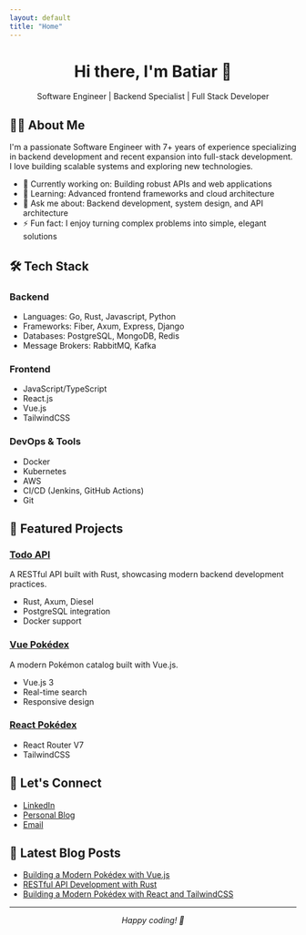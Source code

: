 ```yaml
---
layout: default
title: "Home"
---
```


<div align="center">
  <h1>Hi there, I'm Batiar 👋</h1>
  <p>Software Engineer | Backend Specialist | Full Stack Developer</p>
</div>

## 👨‍💻 About Me

I'm a passionate Software Engineer with 7+ years of experience specializing in backend development and recent expansion into full-stack development. I love building scalable systems and exploring new technologies.

- 🔭 Currently working on: Building robust APIs and web applications
- 🌱 Learning: Advanced frontend frameworks and cloud architecture
- 💬 Ask me about: Backend development, system design, and API architecture
- ⚡ Fun fact: I enjoy turning complex problems into simple, elegant solutions

## 🛠️ Tech Stack

### Backend
- Languages: Go, Rust, Javascript, Python
- Frameworks: Fiber, Axum, Express, Django
- Databases: PostgreSQL, MongoDB, Redis
- Message Brokers: RabbitMQ, Kafka

### Frontend
- JavaScript/TypeScript
- React.js
- Vue.js
- TailwindCSS

### DevOps & Tools
- Docker
- Kubernetes
- AWS
- CI/CD (Jenkins, GitHub Actions)
- Git

## 🌟 Featured Projects

### [Todo API](https://github.com/afasari/rust-workspace/tree/main/todo)
A RESTful API built with Rust, showcasing modern backend development practices.
- Rust, Axum, Diesel
- PostgreSQL integration
- Docker support

### [Vue Pokédex](https://github.com/afasari/vue-workspace/tree/main/vue-vite-pokedex)
A modern Pokémon catalog built with Vue.js.
- Vue.js 3
- Real-time search
- Responsive design

### [React Pokédex](https://github.com/afasari/react-workspace/tree/main/pokedex)
- React Router V7
- TailwindCSS

## 🤝 Let's Connect

- [LinkedIn](https://www.linkedin.com/in/batiar-afas/)
- [Personal Blog](https://dev.to/batiar_rahmamulia)
- [Email](mailto:batiar.rahmamulia@gmail.com)

## 📝 Latest Blog Posts

<!-- BLOG-POST-LIST:START -->
- [Building a Modern Pokédex with Vue.js](https://dev.to/batiar_rahmamulia/building-a-pokedex-with-vuejs-and-pokeapi-a-step-by-step-guide-lb0)
- [RESTful API Development with Rust](https://dev.to/batiar_rahmamulia/building-a-restful-todo-api-with-rust-axum-and-diesel-33g9)
- [Building a Modern Pokédex with React and TailwindCSS](https://dev.to/batiar_rahmamulia/building-a-modern-pokedex-with-react-and-tailwindcss-3294)
<!-- BLOG-POST-LIST:END -->

---

<div align="center">
  <i>Happy coding! 🚀</i>
</div>
